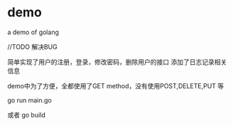 # demo
a demo of golang

//TODO 解决BUG

简单实现了用户的注册，登录，修改密码，删除用户的接口
添加了日志记录相关信息

demo中为了方便，全都使用了GET method，没有使用POST,DELETE,PUT 等

go run main.go

或者  go build